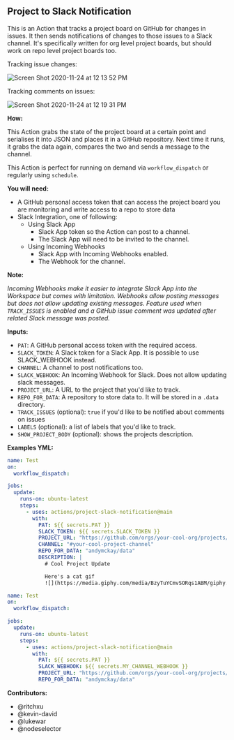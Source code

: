 ## Project to Slack Notification

This is an Action that tracks a project board on GitHub for changes in issues. It then sends notifications of changes to those issues to a Slack channel. It's specifically written for org level project boards, but should work on repo level project boards too.

Tracking issue changes:

![Screen Shot 2020-11-24 at 12 13 52 PM](https://user-images.githubusercontent.com/74699/100146310-9231dc00-2e4e-11eb-811d-39176c4d1568.png)

Tracking comments on issues:

![Screen Shot 2020-11-24 at 12 19 31 PM](https://user-images.githubusercontent.com/74699/100146828-53e8ec80-2e4f-11eb-971c-739c7e5b1f11.png)

**How:**

This Action grabs the state of the project board at a certain point and serialises it into JSON and places it in a GitHub repository. Next time it runs, it grabs the data again, compares the two and sends a message to the channel.

This Action is perfect for running on demand via `workflow_dispatch` or regularly using `schedule`.

**You will need:**
* A GitHub personal access token that can access the project board you are monitoring and write access to a repo to store data
* Slack Integration, one of following:
  * Using Slack App
    * Slack App token so the Action can post to a channel.
    * The Slack App will need to be invited to the channel.
  * Using Incoming Webhooks
    * Slack App with Incoming Webhooks enabled.
    * The Webhook for the channel.

**Note:**

*Incoming Webhooks make it easier to integrate Slack App into the Workspace but comes with limitation. Webhooks allow posting messages but does not allow updating existing messages. Feature used when `TRACK_ISSUES` is enabled and a GitHub issue comment was updated after related Slack message was posted.*

**Inputs:**
* `PAT`: A GitHub personal access token with the required access.
* `SLACK_TOKEN`: A Slack token for a Slack App. It is possible to use SLACK_WEBHOOK instead.
* `CHANNEL`: A channel to post notifications too.
* `SLACK_WEBHOOK`: An Incoming Webhook for Slack. Does not allow updating slack messages.
* `PROJECT_URL`: A URL to the project that you'd like to track.
* `REPO_FOR_DATA`: A repository to store data to. It will be stored in a `.data` directory.
* `TRACK_ISSUES` (optional): `true` if you'd like to be notified about comments on issues
* `LABELS` (optional): a list of labels that you'd like to track.
* `SHOW_PROJECT_BODY` (optional): shows the projects description.

**Examples YML:**

```yaml
name: Test
on:
  workflow_dispatch:

jobs:
  update:
    runs-on: ubuntu-latest
    steps:
      - uses: actions/project-slack-notification@main
        with:
          PAT: ${{ secrets.PAT }}
          SLACK_TOKEN: ${{ secrets.SLACK_TOKEN }}
          PROJECT_URL: "https://github.com/orgs/your-cool-org/projects/1"
          CHANNEL: "#your-cool-project-channel"
          REPO_FOR_DATA: "andymckay/data"
          DESCRIPTION: |
            # Cool Project Update

            Here's a cat gif
            ![](https://media.giphy.com/media/BzyTuYCmvSORqs1ABM/giphy.gif)
```

```yaml
name: Test
on:
  workflow_dispatch:

jobs:
  update:
    runs-on: ubuntu-latest
    steps:
      - uses: actions/project-slack-notification@main
        with:
          PAT: ${{ secrets.PAT }}
          SLACK_WEBHOOK: ${{ secrets.MY_CHANNEL_WEBHOOK }}
          PROJECT_URL: "https://github.com/orgs/your-cool-org/projects/1"
          REPO_FOR_DATA: "andymckay/data"
```

**Contributors:**
* @ritchxu
* @kevin-david
* @lukewar
* @nodeselector
